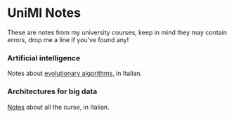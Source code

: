# UniMI Notes
These are notes from my university courses, keep in mind they may contain errors, drop me a line if you've found any!

### Artificial intelligence
Notes about [evolutionary algorithms](https://github.com/tomfran/unimi-notes/blob/main/artificial-intelligence/evolutionary.pdf), in Italian.

### Architectures for big data
[Notes](https://github.com/tomfran/unimi-notes/blob/main/architectures-big-data/architectures-for-big-data.pdf) about all the curse, in Italian.

